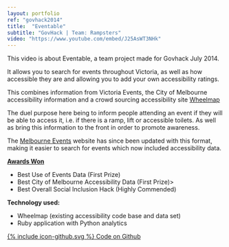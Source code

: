 ```yaml
---
layout: portfolio
ref: "govhack2014"
title:  "Eventable"
subtitle: "GovHack | Team: Rampsters"
video: "https://www.youtube.com/embed/J25AsWT3NHk"
---
```


This video is about Eventable, a team project made for Govhack July 2014.

It allows you to search for events throughout Victoria, as well as how accessible they are and allowing you to add your own accessibility ratings.

This combines information from Victoria Events, the City of Melbourne accessibility information and a crowd sourcing accessibility site [Wheelmap](http://wheelmap.org/en/map)

The duel purpose here being to inform people attending an event if they will be able to access it, i.e. if there is a ramp, lift or accessible toilets. As well as bring this information to the front in order to promote awareness.


The [Melbourne Events](http://www.visitmelbourne.com/Events) website has since been updated with this format, making it easier to search for events which now included accessibility data.


**[Awards Won](https://www.govhack.org/2014-winners/)**
 - Best Use of Events Data (First Prize)
 - Best City of Melbourne Accessibility Data (First Prize)>
 - Best Overall Social Inclusion Hack (Highly Commended)

**Technology used:**
 - Wheelmap (existing accessibility code base and data set)
 - Ruby application with Python analytics

[<span class="icon icon--github">{% include icon-github.svg %}</span> Code on Github](https://github.com/event-able/event-able)
